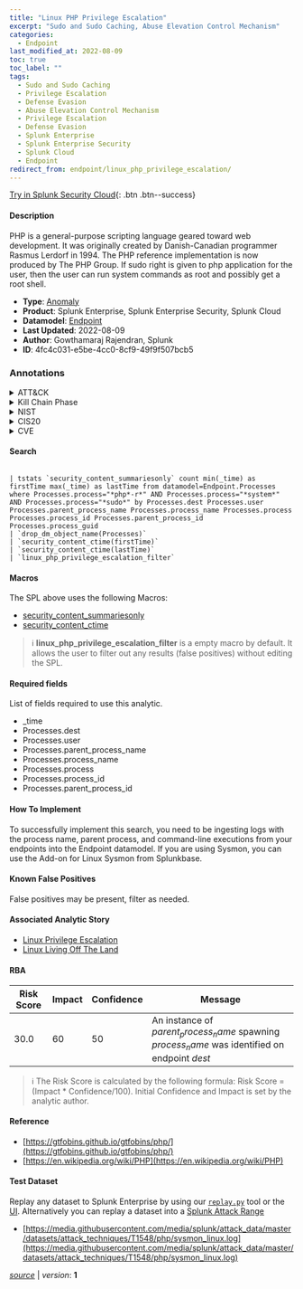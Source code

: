 ```yaml
---
title: "Linux PHP Privilege Escalation"
excerpt: "Sudo and Sudo Caching, Abuse Elevation Control Mechanism"
categories:
  - Endpoint
last_modified_at: 2022-08-09
toc: true
toc_label: ""
tags:
  - Sudo and Sudo Caching
  - Privilege Escalation
  - Defense Evasion
  - Abuse Elevation Control Mechanism
  - Privilege Escalation
  - Defense Evasion
  - Splunk Enterprise
  - Splunk Enterprise Security
  - Splunk Cloud
  - Endpoint
redirect_from: endpoint/linux_php_privilege_escalation/
---
```




[Try in Splunk Security Cloud](https://www.splunk.com/en_us/cyber-security.html){: .btn .btn--success}

#### Description

PHP is a general-purpose scripting language geared toward web development. It was originally created by Danish-Canadian programmer Rasmus Lerdorf in 1994. The PHP reference implementation is now produced by The PHP Group. If sudo right is given to php application for the user, then the user can run system commands as root and possibly get a root shell.

- **Type**: [Anomaly](https://github.com/splunk/security_content/wiki/Detection-Analytic-Types)
- **Product**: Splunk Enterprise, Splunk Enterprise Security, Splunk Cloud
- **Datamodel**: [Endpoint](https://docs.splunk.com/Documentation/CIM/latest/User/Endpoint)
- **Last Updated**: 2022-08-09
- **Author**: Gowthamaraj Rajendran, Splunk
- **ID**: 4fc4c031-e5be-4cc0-8cf9-49f9f507bcb5

### Annotations
<details>
  <summary>ATT&CK</summary>

<div markdown="1">

#### [ATT&CK](https://attack.mitre.org/)

| ID          | Technique   | Tactic         |
| ----------- | ----------- |--------------- |
| [T1548.003](https://attack.mitre.org/techniques/T1548/003/) | Sudo and Sudo Caching | Privilege Escalation, Defense Evasion |

| [T1548](https://attack.mitre.org/techniques/T1548/) | Abuse Elevation Control Mechanism | Privilege Escalation, Defense Evasion |

</div>
</details>


<details>
  <summary>Kill Chain Phase</summary>

<div markdown="1">

* Exploitation


</div>
</details>


<details>
  <summary>NIST</summary>

<div markdown="1">

* DE.CM



</div>
</details>

<details>
  <summary>CIS20</summary>

<div markdown="1">

* CIS 3
* CIS 5
* CIS 16



</div>
</details>

<details>
  <summary>CVE</summary>

<div markdown="1">


</div>
</details>


#### Search

```

| tstats `security_content_summariesonly` count min(_time) as firstTime max(_time) as lastTime from datamodel=Endpoint.Processes where Processes.process="*php*-r*" AND Processes.process="*system*" AND Processes.process="*sudo*" by Processes.dest Processes.user Processes.parent_process_name Processes.process_name Processes.process Processes.process_id Processes.parent_process_id Processes.process_guid 
| `drop_dm_object_name(Processes)` 
| `security_content_ctime(firstTime)` 
| `security_content_ctime(lastTime)` 
| `linux_php_privilege_escalation_filter`
```

#### Macros
The SPL above uses the following Macros:
* [security_content_summariesonly](https://github.com/splunk/security_content/blob/develop/macros/security_content_summariesonly.yml)
* [security_content_ctime](https://github.com/splunk/security_content/blob/develop/macros/security_content_ctime.yml)

> :information_source:
> **linux_php_privilege_escalation_filter** is a empty macro by default. It allows the user to filter out any results (false positives) without editing the SPL.



#### Required fields
List of fields required to use this analytic.
* _time
* Processes.dest
* Processes.user
* Processes.parent_process_name
* Processes.process_name
* Processes.process
* Processes.process_id
* Processes.parent_process_id



#### How To Implement
To successfully implement this search, you need to be ingesting logs with the process name, parent process, and command-line executions from your endpoints into the Endpoint datamodel. If you are using Sysmon, you can use the Add-on for Linux Sysmon from Splunkbase.
#### Known False Positives
False positives may be present, filter as needed.

#### Associated Analytic Story
* [Linux Privilege Escalation](/stories/linux_privilege_escalation)
* [Linux Living Off The Land](/stories/linux_living_off_the_land)




#### RBA

| Risk Score  | Impact      | Confidence   | Message      |
| ----------- | ----------- |--------------|--------------|
| 30.0 | 60 | 50 | An instance of $parent_process_name$ spawning $process_name$ was identified on endpoint $dest$ |


> :information_source:
> The Risk Score is calculated by the following formula: Risk Score = (Impact * Confidence/100). Initial Confidence and Impact is set by the analytic author.


#### Reference

* [https://gtfobins.github.io/gtfobins/php/](https://gtfobins.github.io/gtfobins/php/)
* [https://en.wikipedia.org/wiki/PHP](https://en.wikipedia.org/wiki/PHP)



#### Test Dataset
Replay any dataset to Splunk Enterprise by using our [`replay.py`](https://github.com/splunk/attack_data#using-replaypy) tool or the [UI](https://github.com/splunk/attack_data#using-ui).
Alternatively you can replay a dataset into a [Splunk Attack Range](https://github.com/splunk/attack_range#replay-dumps-into-attack-range-splunk-server)

* [https://media.githubusercontent.com/media/splunk/attack_data/master/datasets/attack_techniques/T1548/php/sysmon_linux.log](https://media.githubusercontent.com/media/splunk/attack_data/master/datasets/attack_techniques/T1548/php/sysmon_linux.log)



[*source*](https://github.com/splunk/security_content/tree/develop/detections/endpoint/linux_php_privilege_escalation.yml) \| *version*: **1**